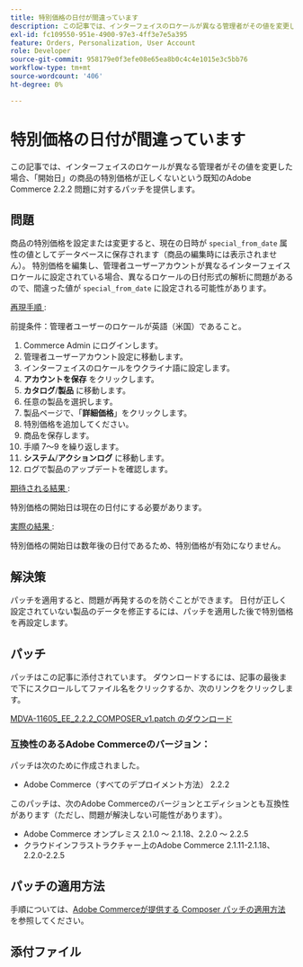 ```yaml
---
title: 特別価格の日付が間違っています
description: この記事では、インターフェイスのロケールが異なる管理者がその値を変更した場合、「開始日」の商品の特別価格が正しくないという既知のAdobe Commerce 2.2.2 問題に対するパッチを提供します。
exl-id: fc109550-951e-4900-97e3-4ff3e7e5a395
feature: Orders, Personalization, User Account
role: Developer
source-git-commit: 958179e0f3efe08e65ea8b0c4c4e1015e3c5bb76
workflow-type: tm+mt
source-wordcount: '406'
ht-degree: 0%

---
```


# 特別価格の日付が間違っています

この記事では、インターフェイスのロケールが異なる管理者がその値を変更した場合、「開始日」の商品の特別価格が正しくないという既知のAdobe Commerce 2.2.2 問題に対するパッチを提供します。

## 問題

商品の特別価格を設定または変更すると、現在の日時が `special_from_date` 属性の値としてデータベースに保存されます（商品の編集時には表示されません）。 特別価格を編集し、管理者ユーザーアカウントが異なるインターフェイスロケールに設定されている場合、異なるロケールの日付形式の解析に問題があるので、間違った値が `special_from_date` に設定される可能性があります。

<u> 再現手順 </u>:

前提条件：管理者ユーザーのロケールが英語（米国）であること。

1. Commerce Admin にログインします。
1. 管理者ユーザーアカウント設定に移動します。
1. インターフェイスのロケールをウクライナ語に設定します。
1. **アカウントを保存** をクリックします。
1. **カタログ**/**製品** に移動します。
1. 任意の製品を選択します。
1. 製品ページで、「**詳細価格**」をクリックします。
1. 特別価格を追加してください。
1. 商品を保存します。
1. 手順 7～9 を繰り返します。
1. **システム**/**アクションログ** に移動します。
1. ログで製品のアップデートを確認します。

<u> 期待される結果 </u>:

特別価格の開始日は現在の日付にする必要があります。

<u> 実際の結果 </u>:

特別価格の開始日は数年後の日付であるため、特別価格が有効になりません。

## 解決策

パッチを適用すると、問題が再発するのを防ぐことができます。 日付が正しく設定されていない製品のデータを修正するには、パッチを適用した後で特別価格を再設定します。

## パッチ

パッチはこの記事に添付されています。 ダウンロードするには、記事の最後まで下にスクロールしてファイル名をクリックするか、次のリンクをクリックします。

[MDVA-11605\_EE\_2.2.2\_COMPOSER\_v1.patch のダウンロード](assets/MDVA-11605_EE_2.2.2_COMPOSER_v1.patch.zip)

### 互換性のあるAdobe Commerceのバージョン：

パッチは次のために作成されました。

* Adobe Commerce（すべてのデプロイメント方法） 2.2.2

このパッチは、次のAdobe Commerceのバージョンとエディションとも互換性があります（ただし、問題が解決しない可能性があります）。

* Adobe Commerce オンプレミス 2.1.0 ～ 2.1.18、2.2.0 ～ 2.2.5
* クラウドインフラストラクチャー上のAdobe Commerce 2.1.11-2.1.18、2.2.0-2.2.5

## パッチの適用方法

手順については、[Adobe Commerceが提供する Composer パッチの適用方法 ](/help/how-to/general/how-to-apply-a-composer-patch-provided-by-magento.md) を参照してください。

## 添付ファイル
